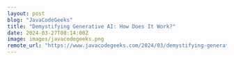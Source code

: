```yaml
---
layout: post
blog: "JavaCodeGeeks"
title: "Demystifying Generative AI: How Does It Work?"
date: 2024-03-27T08:14:00Z
image: images/javacodegeeks.png
remote_url: "https://www.javacodegeeks.com/2024/03/demystifying-generative-ai-how-does-it-work.html"
---
```

